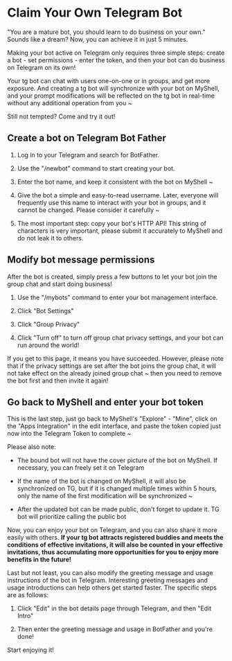 # Claim Your Own Telegram Bot

"You are a mature bot, you should learn to do business on your own." Sounds like a dream? Now, you can achieve it in just 5 minutes.

Making your bot active on Telegram only requires three simple steps: create a bot - set permissions - enter the token, and then your bot can do business on Telegram on its own!

Your tg bot can chat with users one-on-one or in groups, and get more exposure. And creating a tg bot will synchronize with your bot on MyShell, and your prompt modifications will be reflected on the tg bot in real-time without any additional operation from you ~

Still not tempted? Come and try it out!

## Create a bot on Telegram Bot Father

1.  Log in to your Telegram and search for BotFather.
    
2.  Use the "/newbot" command to start creating your bot.
    
3.  Enter the bot name, and keep it consistent with the bot on MyShell ~
    
4.  Give the bot a simple and easy-to-read username. Later, everyone will frequently use this name to interact with your bot in groups, and it cannot be changed. Please consider it carefully ~
    
5.  The most important step: copy your bot's HTTP API! This string of characters is very important, please submit it accurately to MyShell and do not leak it to others.
    

## Modify bot message permissions

After the bot is created, simply press a few buttons to let your bot join the group chat and start doing business!

1.  Use the "/mybots" command to enter your bot management interface.
    
2.  Click "Bot Settings"
    

1.  Click "Group Privacy"
    

1.  Click "Turn off" to turn off group chat privacy settings, and your bot can run around the world!
    

If you get to this page, it means you have succeeded. However, please note that if the privacy settings are set after the bot joins the group chat, it will not take effect on the already joined group chat ~ then you need to remove the bot first and then invite it again!

## Go back to MyShell and enter your bot token

This is the last step, just go back to MyShell's "Explore" - "Mine", click on the "Apps Integration" in the edit interface, and paste the token copied just now into the Telegram Token to complete ~

Please also note:

-   The bound bot will not have the cover picture of the bot on MyShell. If necessary, you can freely set it on Telegram
    
-   If the name of the bot is changed on MyShell, it will also be synchronized on TG, but if it is changed multiple times within 5 hours, only the name of the first modification will be synchronized ~
    
-   After the updated bot can be made public, don't forget to update it. TG bot will prioritize calling the public bot
    

Now, you can enjoy your bot on Telegram, and you can also share it more easily with others. **If your tg bot attracts registered buddies and meets the conditions of effective invitations, it will also be counted in your effective invitations, thus accumulating more opportunities for you to enjoy more benefits in the future!**

Last but not least, you can also modify the greeting message and usage instructions of the bot in Telegram. Interesting greeting messages and usage introductions can help others get started faster. The specific steps are as follows:

1.  Click "Edit" in the bot details page through Telegram, and then "Edit Intro"
    

1.  Then enter the greeting message and usage in BotFather and you're done!
    

Start enjoying it!